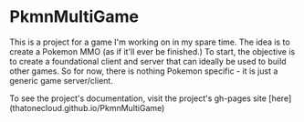 PkmnMultiGame
=============
This is a project for a game I'm working on in my spare time.  The idea is to create a Pokemon MMO (as if it'll ever be finished.)  To start, the objective is to create a foundational client and server that can ideally be used to build other games. So for now, there is nothing Pokemon specific - it is just a generic game server/client. 

To see the project's documentation, visit the project's gh-pages site [here] (thatonecloud.github.io/PkmnMultiGame)
